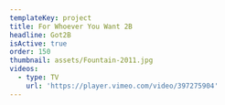 ```yaml
---
templateKey: project
title: For Whoever You Want 2B
headline: Got2B
isActive: true
order: 150
thumbnail: assets/Fountain-2011.jpg
videos:
  - type: TV
    url: 'https://player.vimeo.com/video/397275904'
---
```

